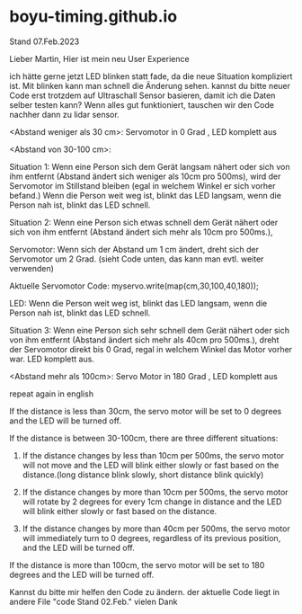 # boyu-timing.github.io
Stand 07.Feb.2023

Lieber Martin,
Hier ist mein neu User Experience

ich hätte gerne jetzt LED blinken statt fade, da die neue Situation kompliziert ist. Mit blinken kann man schnell die Änderung sehen.
kannst du bitte neuer Code erst trotzdem auf Ultraschall Sensor basieren, damit ich die Daten selber testen kann?
Wenn alles gut funktioniert, tauschen wir den Code nachher dann zu lidar sensor.



<Abstand weniger als 30 cm>: Servomotor in 0 Grad , LED komplett aus

<Abstand von 30-100 cm>:

Situation 1: Wenn eine Person sich dem Gerät langsam nähert oder sich von ihm entfernt (Abstand ändert sich weniger als 10cm pro 500ms), wird der Servomotor im Stillstand bleiben (egal in welchem Winkel er sich vorher befand.) Wenn die Person weit weg ist, blinkt das LED langsam, wenn die Person nah ist, blinkt das LED schnell.

Situation 2: Wenn eine Person sich etwas schnell dem Gerät nähert oder sich von ihm entfernt (Abstand ändert sich mehr als 10cm pro 500ms.),

Servomotor: Wenn sich der Abstand um 1 cm ändert, dreht sich der Servomotor um 2 Grad. (sieht Code unten, das kann man evtl. weiter verwenden)

Aktuelle Servomotor Code: myservo.write(map(cm,30,100,40,180));

LED: Wenn die Person weit weg ist, blinkt das LED langsam, wenn die Person nah ist, blinkt das LED schnell.

Situation 3: Wenn eine Person sich sehr schnell dem Gerät nähert oder sich von ihm entfernt (Abstand ändert sich mehr als 40cm pro 500ms.), dreht der Servomotor direkt bis 0 Grad, regal in welchem Winkel das Motor vorher war. LED komplett aus.

<Abstand mehr als 100cm>: Servo Motor in 180 Grad , LED komplett aus



repeat again in english

If the distance is less than 30cm, the servo motor will be set to 0 degrees and the LED will be turned off. 

If the distance is between 30-100cm, there are three different situations:

1. If the distance changes by less than 10cm per 500ms, the servo motor will not move and the LED will blink either slowly or fast based on the distance.(long distance blink slowly, short distance blink quickly)

2. If the distance changes by more than 10cm per 500ms, the servo motor will rotate by 2 degrees for every 1cm change in distance and the LED will blink either slowly or fast based on the distance.
3. If the distance changes by more than 40cm per 500ms, the servo motor will immediately turn to 0 degrees, regardless of its previous position, and the LED will be turned off.

If the distance is more than 100cm, the servo motor will be set to 180 degrees and the LED will be turned off.


Kannst du bitte mir helfen den Code zu ändern.
der aktuelle Code liegt in andere File "code Stand 02.Feb."
vielen Dank
